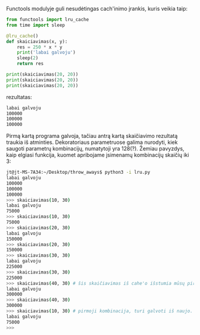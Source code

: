 Functools modulyje guli nesudėtingas cach'inimo įrankis, kuris veikia taip:

```python
from functools import lru_cache
from time import sleep

@lru_cache()
def skaiciavimas(x, y):
    res = 250 * x * y
    print('labai galvoju')
    sleep(2)
    return res

print(skaiciavimas(20, 20))
print(skaiciavimas(20, 20))
print(skaiciavimas(20, 20))
```
rezultatas:
```bash
labai galvoju
100000
100000
100000
```
Pirmą kartą programa galvoja, tačiau antrą kartą skaičiavimo rezultatą traukia iš atminties. Dekoratoriaus parametruose galima nurodyti, kiek saugoti parametrų kombinacijų, numatytoji yra 128(?). Žemiau pavyzdys, kaip elgiasi funkcija, kuomet apribojame įsimenamų kombinacijų skaičių iki 3:

```bash
jt@jt-MS-7A34:~/Desktop/throw_aways$ python3 -i lru.py 
labai galvoju
100000
100000
100000
>>> skaiciavimas(10, 30)
labai galvoju
75000
>>> skaiciavimas(10, 30)
75000
>>> skaiciavimas(20, 30)
labai galvoju
150000
>>> skaiciavimas(20, 30)
150000
>>> skaiciavimas(30, 30)
labai galvoju
225000
>>> skaiciavimas(30, 30)
225000
>>> skaiciavimas(40, 30) # šis skaičiavimas iš cahe'o išstumia mūsų pirmąjį variantą
labai galvoju
300000
>>> skaiciavimas(40, 30)
300000
>>> skaiciavimas(10, 30) # pirmoji kombinacija, turi galvoti iš naujo.
labai galvoju
75000
>>> 
``` 